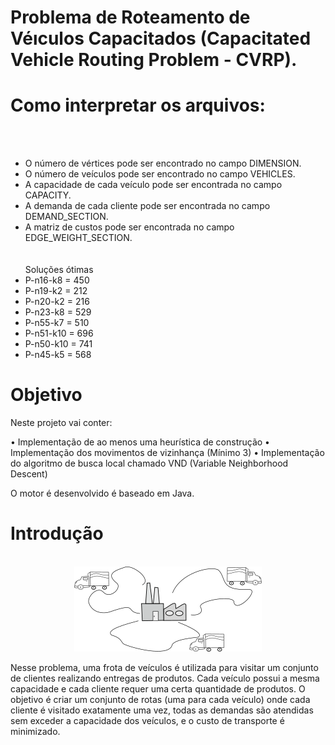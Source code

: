 # Problema de Roteamento de Véıculos Capacitados (Capacitated Vehicle Routing Problem - CVRP).

# Como interpretar os arquivos:

<br><br>
   *   O número de vértices pode ser encontrado no campo DIMENSION.<br>
   *   O número de veículos pode ser encontrado no campo VEHICLES.<br>
   *   A capacidade de cada veículo pode ser encontrada no campo CAPACITY.<br>
   *   A demanda de cada cliente pode ser encontrada no campo DEMAND_SECTION.<br>
   *  A matriz de custos pode ser encontrada no campo EDGE_WEIGHT_SECTION.<br>
<br><br>
Soluções ótimas<br>
   *   P-n16-k8 = 450<br>
   *   P-n19-k2 = 212<br>
   *   P-n20-k2 = 216<br>
   *   P-n23-k8 = 529<br>
   *   P-n55-k7 = 510<br>
   *   P-n51-k10 = 696<br>
   *   P-n50-k10 = 741<br>
   *   P-n45-k5 = 568<br>


# Objetivo

Neste projeto vai conter:

• Implementação de ao menos uma heurística de construção
• Implementação dos movimentos de vizinhança (Mínimo 3)
• Implementação do algoritmo de busca local chamado VND (Variable Neighborhood Descent)

O motor é desenvolvido é baseado em Java.



# Introdução

<p align="center">
	<br>
	<img src="prints/vrp.png"/ >
      <br>
</p>

Nesse problema, uma frota de veículos é utilizada para visitar um conjunto de clientes realizando entregas de produtos. Cada veículo possui a mesma capacidade e cada cliente requer uma certa quantidade de produtos. O objetivo é criar um conjunto de rotas (uma para cada veículo) onde cada cliente é visitado exatamente uma vez, todas as demandas são atendidas sem exceder a capacidade dos veículos, e o custo de transporte é minimizado.

